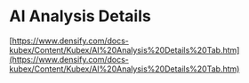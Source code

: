 # AI Analysis Details

[https://www.densify.com/docs-kubex/Content/Kubex/AI%20Analysis%20Details%20Tab.htm](https://www.densify.com/docs-kubex/Content/Kubex/AI%20Analysis%20Details%20Tab.htm)
